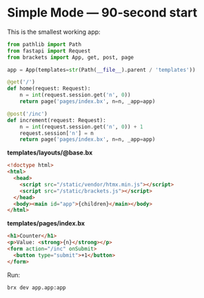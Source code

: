 # Simple Mode — 90‑second start

This is the smallest working app:

```python
from pathlib import Path
from fastapi import Request
from brackets import App, get, post, page

app = App(templates=str(Path(__file__).parent / 'templates'))

@get('/')
def home(request: Request):
    n = int(request.session.get('n', 0))
    return page('pages/index.bx', n=n, _app=app)

@post('/inc')
def increment(request: Request):
    n = int(request.session.get('n', 0)) + 1
    request.session['n'] = n
    return page('pages/index.bx', n=n, _app=app)
```

**templates/layouts/@base.bx**

```html
<!doctype html>
<html>
  <head>
    <script src="/static/vendor/htmx.min.js"></script>
    <script src="/static/brackets.js"></script>
  </head>
  <body><main id="app">{children}</main></body>
</html>
```

**templates/pages/index.bx**

```html
<h1>Counter</h1>
<p>Value: <strong>{n}</strong></p>
<form action="/inc" onSubmit>
  <button type="submit">+1</button>
</form>
```

Run:

```bash
brx dev app.app:app
```
